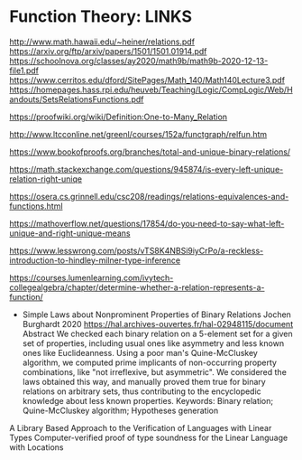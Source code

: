 # Function Theory: LINKS


http://www.math.hawaii.edu/~heiner/relations.pdf
https://arxiv.org/ftp/arxiv/papers/1501/1501.01914.pdf
https://schoolnova.org/classes/ay2020/math9b/math9b-2020-12-13-file1.pdf
https://www.cerritos.edu/dford/SitePages/Math_140/Math140Lecture3.pdf
https://homepages.hass.rpi.edu/heuveb/Teaching/Logic/CompLogic/Web/Handouts/SetsRelationsFunctions.pdf


https://proofwiki.org/wiki/Definition:One-to-Many_Relation

http://www.ltcconline.net/greenl/courses/152a/functgraph/relfun.htm

https://www.bookofproofs.org/branches/total-and-unique-binary-relations/

https://math.stackexchange.com/questions/945874/is-every-left-unique-relation-right-uniqe

https://osera.cs.grinnell.edu/csc208/readings/relations-equivalences-and-functions.html

https://mathoverflow.net/questions/17854/do-you-need-to-say-what-left-unique-and-right-unique-means

https://www.lesswrong.com/posts/vTS8K4NBSi9iyCrPo/a-reckless-introduction-to-hindley-milner-type-inference

https://courses.lumenlearning.com/ivytech-collegealgebra/chapter/determine-whether-a-relation-represents-a-function/



* Simple Laws about Nonprominent Properties of Binary Relations
Jochen Burghardt
2020
https://hal.archives-ouvertes.fr/hal-02948115/document
Abstract
We checked each binary relation on a 5-element set for a given set of properties, including
usual ones like asymmetry and less known ones like Euclideanness. Using a poor man's
Quine-McCluskey algorithm, we computed prime implicants of non-occurring property
combinations, like "not irreflexive, but asymmetric". We considered the laws obtained
this way, and manually proved them true for binary relations on arbitrary sets, thus
contributing to the encyclopedic knowledge about less known properties.
Keywords: Binary relation; Quine-McCluskey algorithm; Hypotheses generation

A Library Based Approach to the Verification of Languages with Linear Types
Computer-verified proof of type soundness for the Linear Language with Locations
